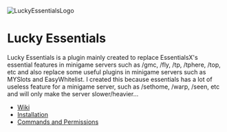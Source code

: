 ![LuckyEssentialsLogo](https://i.ibb.co/7Qb9JKh/Lucky-Ess-Logo.png)

# Lucky Essentials

Lucky Essentials is a plugin mainly created to replace EssentialsX's essential features in minigame servers such as /gmc, /fly, /tp, /tphere, /top, etc and also replace some useful plugins in minigame servers such as MYSlots and EasyWhitelist. I created this because essentials has a lot of useless feature for a minigame server, such as /sethome, /warp, /seen, etc and will only make the server slower/heavier...


* [Wiki](https://github.com/Lucky-Development-Department/LuckyEssentials/wiki)
* [Installation](https://github.com/Lucky-Development-Department/LuckyEssentials/wiki/Installation)
* [Commands and Permissions](https://github.com/Lucky-Development-Department/LuckyEssentials/wiki/Documentation)
